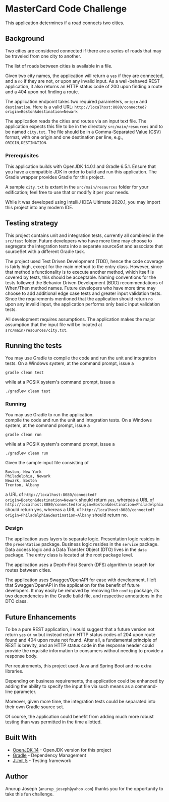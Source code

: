 # MasterCard Code Challenge
This application determines if a road connects two cities.

## Background
Two cities are considered connected if there are a series of roads that may be traveled
from one city to another.

The list of roads between cities is available in a file.

Given two city names, the application will return a `yes` if they are connected, and a `no`
if they are not, or upon any invalid input.  As a well-behaved REST application, it also
returns an HTTP status code of 200 upon finding a route and a 404 upon not finding a route.

The application endpoint takes two required parameters, `origin` and `destination`.  Here
is a valid URL:
```http://localhost:8080/connected?origin=Boston&destination=Newark```

The application reads the cities and routes via an input text file.  The application expects
this file to be in the directory `src/main/resources` and to be named `city.txt`. The file
should be in a Comma-Separated Value (CSV) format, with one origin and one destination per
line, e.g., `ORIGIN,DESTINATION`.

### Prerequisites
This application builds with OpenJDK 14.0.1 and Gradle 6.5.1.  Ensure that you have a
compatible JDK in order to build and run this application.  The Gradle wrapper provides
Gradle for this project.

A sample `city.txt` is extant in the `src/main/resources` folder for your edification; feel
 free to use that or modify it per your needs.

While it was developed using IntelliJ IDEA Ultimate 2020.1, you may import this project into
any modern IDE.

## Testing strategy
This project contains unit and integration tests, currently all combined in the `src/test`
folder.  Future developers who have more time may choose to segregate the integration tests
into a separate sourceSet and associate that sourceSet with a different Gradle task.

The project used Test Driven Development (TDD), hence the code coverage is fairly high,
except for the main method to the entry class.  However, since that method's functionality
is to execute another method, which itself is covered by tests, this should be acceptable.
Naming conventions for the tests followed the Behavior Driven Development (BDD)
recommendations of When/Then method names.  Future developers who have more time may choose
to add additional edge case tests and greater input validation tests.  Since the requirements
mentioned that the application should return `no` upon any invalid input, the application
performs only basic input validation tests.

All development requires assumptions.  The application makes the major assumption that the
input file will be located at `src/main/resources/city.txt`.

## Running the tests
You may use Gradle to compile the code and run the unit and integration tests.  On a Windows
system, at the command prompt, issue a
```
gradle clean test
```
while at a POSIX system's command prompt, issue a
```
./gradlew clean test
```

### Running
You may use Gradle to run the application.  
compile the code and run the unit and integration tests.  On a Windows system, at the command
prompt, issue a
```
gradle clean run
```
while at a POSIX system's command prompt, issue a
```
./gradlew clean run
```

Given the sample input file consisting of
```
Boston, New York
Philadelphia, Newark
Newark, Boston
Trenton, Albany
```
a URL of 
```http://localhost:8080/connected?origin=Boston&destination=Newark```
should return `yes`, whereas a URL of
```http://localhost:8080/connected?origin=Boston&destination=Philadelphia```
should return yes, whereas a URL of
```http://localhost:8080/connected?origin=Philadelphia&destination=Albany```
should return no.

### Design
The application uses layers to separate logic.  Presentation logic resides in the
`presentation` package.  Business logic resides in the `service` package.  Data access logic
and a Data Transfer Object (DTO) lives in the `data` package.  The entry class is located at
the root package level.

The application uses a Depth-First Search (DFS) algorithm to search for routes between
cities.

The application uses Swagger/OpenAPI for ease with development.  I left that Swagger/OpenAPI
in the application for the benefit of future developers.  It may easily be removed by
removing the `config` package, its two dependencies in the Gradle build file, and respective
annotations in the DTO class.

## Future Enhancements
To be a pure REST application, I would suggest that a future version not return `yes` or
`no` but instead return HTTP status codes of 204 upon route found and 404 upon route not
found.  After all, a fundamental principle of REST is brevity, and an HTTP status code
in the response header could provide the requisite information to consumers without
needing to provide a response body.

Per requirements, this project used Java and Spring Boot and no extra libraries.

Depending on business requirements, the application could be enhanced by adding the ability
to specify the input file via such means as a command-line parameter.

Moreover, given more time, the integration tests could be separated into their own Gradle
source set.

Of course, the application could benefit from adding much more robust testing than was
permitted in the time allotted.

## Built With
* [OpenJDK 14](https://openjdk.java.net/projects/jdk/14/) - OpenJDK version for this project
* [Gradle](https://gradle.org/) - Dependency Management
* [JUnit 5](https://junit.org/junit5/) - Testing framework

## Author
Anurup Joseph (`anurup_joseph@yahoo.com`) thanks you for the opportunity to take this fun
challenge.